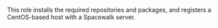 This role installs the required repositories and packages, and registers a CentOS-based host with a Spacewalk server. 